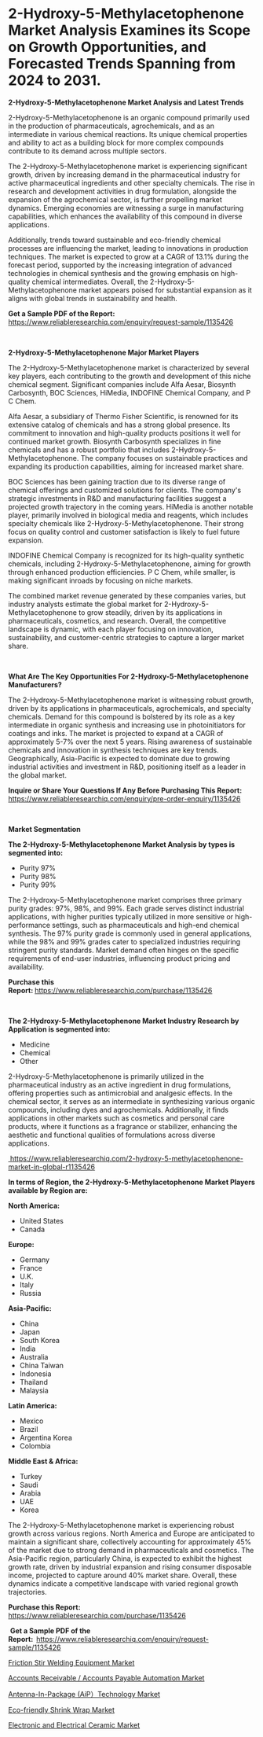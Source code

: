 <p><h1>2-Hydroxy-5-Methylacetophenone Market Analysis Examines its Scope on Growth Opportunities, and Forecasted Trends Spanning from 2024 to 2031.</h1></p><p><strong>2-Hydroxy-5-Methylacetophenone Market Analysis and Latest Trends</strong></p>
<p><p>2-Hydroxy-5-Methylacetophenone is an organic compound primarily used in the production of pharmaceuticals, agrochemicals, and as an intermediate in various chemical reactions. Its unique chemical properties and ability to act as a building block for more complex compounds contribute to its demand across multiple sectors.</p><p>The 2-Hydroxy-5-Methylacetophenone market is experiencing significant growth, driven by increasing demand in the pharmaceutical industry for active pharmaceutical ingredients and other specialty chemicals. The rise in research and development activities in drug formulation, alongside the expansion of the agrochemical sector, is further propelling market dynamics. Emerging economies are witnessing a surge in manufacturing capabilities, which enhances the availability of this compound in diverse applications.</p><p>Additionally, trends toward sustainable and eco-friendly chemical processes are influencing the market, leading to innovations in production techniques. The market is expected to grow at a CAGR of 13.1% during the forecast period, supported by the increasing integration of advanced technologies in chemical synthesis and the growing emphasis on high-quality chemical intermediates. Overall, the 2-Hydroxy-5-Methylacetophenone market appears poised for substantial expansion as it aligns with global trends in sustainability and health.</p></p>
<p><strong>Get a Sample PDF of the Report:&nbsp;</strong> <a href="https://www.reliableresearchiq.com/enquiry/request-sample/1135426?utm_campaign=1257&utm_medium=2&utm_source=Github&utm_content=ia&utm_term=13102024&utm_id=2-hydroxy-5-methylacetophenone">https://www.reliableresearchiq.com/enquiry/request-sample/1135426</a></p>
<p>&nbsp;</p>
<p><strong>2-Hydroxy-5-Methylacetophenone Major Market Players</strong></p>
<p><p>The 2-Hydroxy-5-Methylacetophenone market is characterized by several key players, each contributing to the growth and development of this niche chemical segment. Significant companies include Alfa Aesar, Biosynth Carbosynth, BOC Sciences, HiMedia, INDOFINE Chemical Company, and P C Chem. </p><p>Alfa Aesar, a subsidiary of Thermo Fisher Scientific, is renowned for its extensive catalog of chemicals and has a strong global presence. Its commitment to innovation and high-quality products positions it well for continued market growth. Biosynth Carbosynth specializes in fine chemicals and has a robust portfolio that includes 2-Hydroxy-5-Methylacetophenone. The company focuses on sustainable practices and expanding its production capabilities, aiming for increased market share.</p><p>BOC Sciences has been gaining traction due to its diverse range of chemical offerings and customized solutions for clients. The company's strategic investments in R&D and manufacturing facilities suggest a projected growth trajectory in the coming years. HiMedia is another notable player, primarily involved in biological media and reagents, which includes specialty chemicals like 2-Hydroxy-5-Methylacetophenone. Their strong focus on quality control and customer satisfaction is likely to fuel future expansion.</p><p>INDOFINE Chemical Company is recognized for its high-quality synthetic chemicals, including 2-Hydroxy-5-Methylacetophenone, aiming for growth through enhanced production efficiencies. P C Chem, while smaller, is making significant inroads by focusing on niche markets.</p><p>The combined market revenue generated by these companies varies, but industry analysts estimate the global market for 2-Hydroxy-5-Methylacetophenone to grow steadily, driven by its applications in pharmaceuticals, cosmetics, and research. Overall, the competitive landscape is dynamic, with each player focusing on innovation, sustainability, and customer-centric strategies to capture a larger market share.</p></p>
<p>&nbsp;</p>
<p><strong>What Are The Key Opportunities For 2-Hydroxy-5-Methylacetophenone Manufacturers?</strong></p>
<p><p>The 2-Hydroxy-5-Methylacetophenone market is witnessing robust growth, driven by its applications in pharmaceuticals, agrochemicals, and specialty chemicals. Demand for this compound is bolstered by its role as a key intermediate in organic synthesis and increasing use in photoinitiators for coatings and inks. The market is projected to expand at a CAGR of approximately 5-7% over the next 5 years. Rising awareness of sustainable chemicals and innovation in synthesis techniques are key trends. Geographically, Asia-Pacific is expected to dominate due to growing industrial activities and investment in R&D, positioning itself as a leader in the global market.</p></p>
<p><strong>Inquire or Share Your Questions If Any Before Purchasing This Report:</strong> <a href="https://www.reliableresearchiq.com/enquiry/pre-order-enquiry/1135426?utm_campaign=1257&utm_medium=2&utm_source=Github&utm_content=ia&utm_term=13102024&utm_id=2-hydroxy-5-methylacetophenone">https://www.reliableresearchiq.com/enquiry/pre-order-enquiry/1135426</a></p>
<p>&nbsp;</p>
<p><strong>Market Segmentation</strong></p>
<p><strong>The 2-Hydroxy-5-Methylacetophenone Market Analysis by types is segmented into:</strong></p>
<p><ul><li>Purity 97%</li><li>Purity 98%</li><li>Purity 99%</li></ul></p>
<p><p>The 2-Hydroxy-5-Methylacetophenone market comprises three primary purity grades: 97%, 98%, and 99%. Each grade serves distinct industrial applications, with higher purities typically utilized in more sensitive or high-performance settings, such as pharmaceuticals and high-end chemical synthesis. The 97% purity grade is commonly used in general applications, while the 98% and 99% grades cater to specialized industries requiring stringent purity standards. Market demand often hinges on the specific requirements of end-user industries, influencing product pricing and availability.</p></p>
<p><strong>Purchase this Report:&nbsp;</strong><a href="https://www.reliableresearchiq.com/purchase/1135426?utm_campaign=1257&utm_medium=2&utm_source=Github&utm_content=ia&utm_term=13102024&utm_id=2-hydroxy-5-methylacetophenone">https://www.reliableresearchiq.com/purchase/1135426</a></p>
<p>&nbsp;</p>
<p><strong>The 2-Hydroxy-5-Methylacetophenone Market Industry Research by Application is segmented into:</strong></p>
<p><ul><li>Medicine</li><li>Chemical</li><li>Other</li></ul></p>
<p><p>2-Hydroxy-5-Methylacetophenone is primarily utilized in the pharmaceutical industry as an active ingredient in drug formulations, offering properties such as antimicrobial and analgesic effects. In the chemical sector, it serves as an intermediate in synthesizing various organic compounds, including dyes and agrochemicals. Additionally, it finds applications in other markets such as cosmetics and personal care products, where it functions as a fragrance or stabilizer, enhancing the aesthetic and functional qualities of formulations across diverse applications.</p></p>
<p><a href="https://www.reliableresearchiq.com/2-hydroxy-5-methylacetophenone-market-in-global-r1135426?utm_campaign=1257&utm_medium=2&utm_source=Github&utm_content=ia&utm_term=13102024&utm_id=2-hydroxy-5-methylacetophenone">&nbsp;https://www.reliableresearchiq.com/2-hydroxy-5-methylacetophenone-market-in-global-r1135426</a></p>
<p><strong>In terms of Region, the 2-Hydroxy-5-Methylacetophenone Market Players available by Region are:</strong></p>
<p>
    <p> <strong> North America: </strong>
        <ul>
            <li>United States</li>
            <li>Canada</li>
        </ul>
        </p> 
    <p> <strong> Europe: </strong>
        <ul>
            <li>Germany</li>
            <li>France</li>
            <li>U.K.</li>
            <li>Italy</li>
            <li>Russia</li>
        </ul>
        </p> 
    <p> <strong> Asia-Pacific: </strong>
        <ul>
            <li>China</li>
            <li>Japan</li>
            <li>South Korea</li>
            <li>India</li>
            <li>Australia</li>
            <li>China Taiwan</li>
            <li>Indonesia</li>
            <li>Thailand</li>
            <li>Malaysia</li>
        </ul>
        </p> 
    <p> <strong> Latin America: </strong>
        <ul>
            <li>Mexico</li>
            <li>Brazil</li>
            <li>Argentina Korea</li>
            <li>Colombia</li>
        </ul>
        </p> 
    <p> <strong> Middle East & Africa: </strong>
        <ul>
            <li>Turkey</li>
            <li>Saudi</li>
            <li>Arabia</li>
            <li>UAE</li>
            <li>Korea</li>
        </ul>
    </p>
    </p>
<p><p>The 2-Hydroxy-5-Methylacetophenone market is experiencing robust growth across various regions. North America and Europe are anticipated to maintain a significant share, collectively accounting for approximately 45% of the market due to strong demand in pharmaceuticals and cosmetics. The Asia-Pacific region, particularly China, is expected to exhibit the highest growth rate, driven by industrial expansion and rising consumer disposable income, projected to capture around 40% market share. Overall, these dynamics indicate a competitive landscape with varied regional growth trajectories.</p></p>
<p><strong>Purchase this Report: </strong><a href="https://www.reliableresearchiq.com/purchase/1135426?utm_campaign=1257&utm_medium=2&utm_source=Github&utm_content=ia&utm_term=13102024&utm_id=2-hydroxy-5-methylacetophenone">https://www.reliableresearchiq.com/purchase/1135426</a></p>
<p>&nbsp;<strong>Get a Sample PDF of the Report:&nbsp;&nbsp;</strong><a href="https://www.reliableresearchiq.com/enquiry/request-sample/1135426?utm_campaign=1257&utm_medium=2&utm_source=Github&utm_content=ia&utm_term=13102024&utm_id=2-hydroxy-5-methylacetophenone">https://www.reliableresearchiq.com/enquiry/request-sample/1135426</a></p>
<p><strong></strong></p>
<p><p><a href="https://issuu.com/reportprime-2/docs/friction-stir-welding-equipment-mar_2220e11b3b609d?utm_campaign=1257&utm_medium=2&utm_source=Github&utm_content=ia&utm_term=13102024&utm_id=2-hydroxy-5-methylacetophenone">Friction Stir Welding Equipment Market</a></p><p><a href="https://www.linkedin.com/pulse/accounts-receivable-payable-automation-market-trends-9yh3e?utm_campaign=1257&utm_medium=2&utm_source=Github&utm_content=ia&utm_term=13102024&utm_id=2-hydroxy-5-methylacetophenone">Accounts Receivable / Accounts Payable Automation Market</a></p><p><a href="https://www.linkedin.com/pulse/in-depth-analysis-global-antenna-in-package-aiptechnology-6m71e?utm_campaign=1257&utm_medium=2&utm_source=Github&utm_content=ia&utm_term=13102024&utm_id=2-hydroxy-5-methylacetophenone">Antenna-In-Package (AiP）Technology Market</a></p><p><a href="https://github.com/irfadac/Market-Research-Report-List-5/blob/main/eco-friendly-shrink-wrap-market.md?utm_campaign=1257&utm_medium=2&utm_source=Github&utm_content=ia&utm_term=13102024&utm_id=2-hydroxy-5-methylacetophenone">Eco-friendly Shrink Wrap Market</a></p><p><a href="https://github.com/sogusofer/Market-Research-Report-List-1/blob/main/electronic-and-electrical-ceramic-market.md?utm_campaign=1257&utm_medium=2&utm_source=Github&utm_content=ia&utm_term=13102024&utm_id=2-hydroxy-5-methylacetophenone">Electronic and Electrical Ceramic Market</a></p></p>